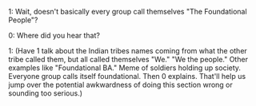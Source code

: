 
1: Wait, doesn't basically every group call themselves "The Foundational People"?

0: Where did you hear that?

1: (Have 1 talk about the Indian tribes names coming from what the other tribe called them, but all called themselves "We." "We the people." Other examples like "Foundational BA." Meme of soldiers holding up society. Everyone group calls itself foundational. Then 0 explains. That'll help us jump over the potential awkwardness of doing this section wrong or sounding too serious.)